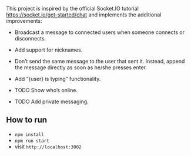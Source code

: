 This project is inspired by the official Socket.IO tutorial https://socket.io/get-started/chat and implements the
additional improvements:

- Broadcast a message to connected users when someone connects or disconnects.
- Add support for nicknames.
- Don’t send the same message to the user that sent it. Instead, append the message directly as soon as he/she presses
  enter.

- Add “{user} is typing” functionality.
- TODO Show who’s online.
- TODO Add private messaging.

## How to run
- `npm install`
- `npm run start`
- visit `http://localhost:3002`
